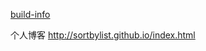 [build-info](https://travis-ci.org/sortbylist/sortbylist.github.io.svg?branch=source)

个人博客 http://sortbylist.github.io/index.html